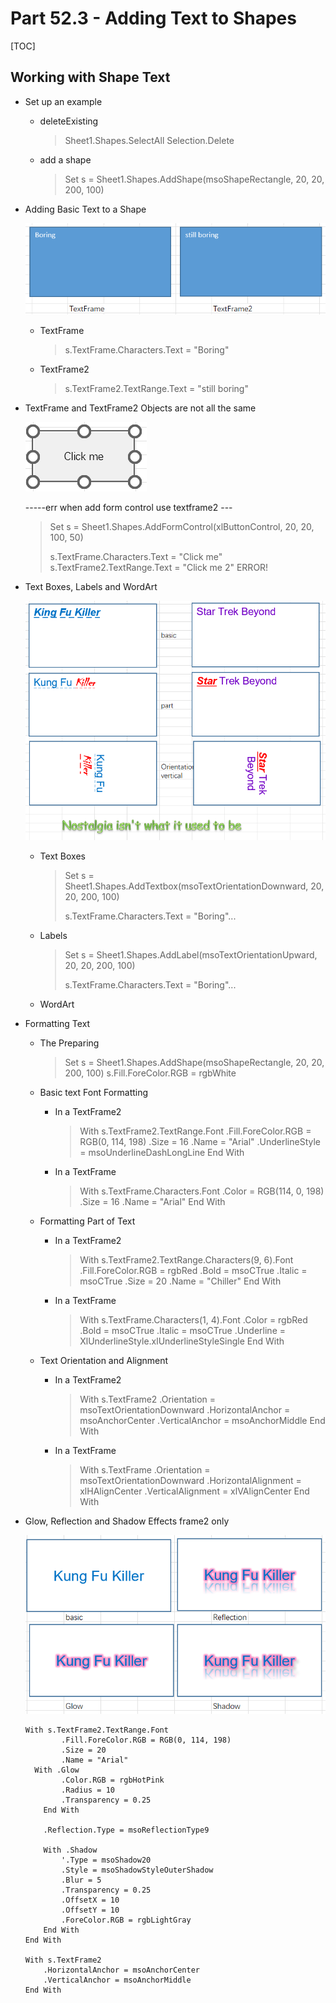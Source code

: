 # Part 52.3 - Adding Text to Shapes

[TOC]

## Working with Shape Text

- Set up an example

  - deleteExisting

    > Sheet1.Shapes.SelectAll
    >     Selection.Delete

  - add a shape

    > Set s = Sheet1.Shapes.AddShape(msoShapeRectangle, 20, 20, 200, 100)

- Adding Basic Text to a Shape

  ![AddingTextToShapeBasic](../images/AddingTextToShapeBasic.PNG)

  - TextFrame 

    > s.TextFrame.Characters.Text = "Boring"

  - TextFrame2 

    > s.TextFrame2.TextRange.Text = "still boring"

- TextFrame and TextFrame2 Objects are not all the same

  ![textToControl](../images/textToControl.PNG)

  -----err when add form control use textframe2 ---

  > Set s = Sheet1.Shapes.AddFormControl(xlButtonControl, 20, 20, 100, 50)
  >
  > s.TextFrame.Characters.Text = "Click me"
  >     s.TextFrame2.TextRange.Text = "Click me 2" ERROR!

- Text Boxes, Labels and WordArt

  ![BoxLabelWordart](../images/BoxLabelWordart.PNG)

  - Text Boxes

    > Set s = Sheet1.Shapes.AddTextbox(msoTextOrientationDownward, 20, 20, 200, 100)
    >
    > s.TextFrame.Characters.Text = "Boring"...

  - Labels

    > Set s = Sheet1.Shapes.AddLabel(msoTextOrientationUpward, 20, 20, 200, 100)
    >
    > s.TextFrame.Characters.Text = "Boring"...

  - WordArt

- Formatting Text

  - The Preparing

    > Set s = Sheet1.Shapes.AddShape(msoShapeRectangle, 20, 20, 200, 100)
    >     s.Fill.ForeColor.RGB = rgbWhite

  - Basic text Font Formatting

    - In a TextFrame2

      > With s.TextFrame2.TextRange.Font
      >         .Fill.ForeColor.RGB = RGB(0, 114, 198)
      >         .Size = 16
      >         .Name = "Arial"
      >         .UnderlineStyle = msoUnderlineDashLongLine
      >     End With

    - In  a TextFrame

      > With s.TextFrame.Characters.Font
      >         .Color = RGB(114, 0, 198)
      >         .Size = 16
      >         .Name = "Arial"
      >     End With

  - Formatting Part of Text 

    - In a TextFrame2

      > With s.TextFrame2.TextRange.Characters(9, 6).Font
      >         .Fill.ForeColor.RGB = rgbRed
      >         .Bold = msoCTrue
      >         .Italic = msoCTrue
      >         .Size = 20
      >         .Name = "Chiller"
      >     End With

    - In  a TextFrame

      > With s.TextFrame.Characters(1, 4).Font
      >         .Color = rgbRed
      >         .Bold = msoCTrue
      >         .Italic = msoCTrue
      >         .Underline = XlUnderlineStyle.xlUnderlineStyleSingle
      >     End With

  - Text Orientation and Alignment

    - In a TextFrame2

      > With s.TextFrame2
      >         .Orientation = msoTextOrientationDownward
      >         .HorizontalAnchor = msoAnchorCenter
      >         .VerticalAnchor = msoAnchorMiddle
      >     End With

    - In  a TextFrame

      > With s.TextFrame
      >         .Orientation = msoTextOrientationDownward
      >         .HorizontalAlignment = xlHAlignCenter
      >         .VerticalAlignment = xlVAlignCenter
      >     End With

- Glow, Reflection and Shadow Effects frame2 only

    ![Formattingonlyframe2](../images/Formattingonlyframe2.PNG)

      With s.TextFrame2.TextRange.Font
              .Fill.ForeColor.RGB = RGB(0, 114, 198)
              .Size = 20
              .Name = "Arial"
      	With .Glow
              .Color.RGB = rgbHotPink
              .Radius = 10
              .Transparency = 0.25
          End With
          
          .Reflection.Type = msoReflectionType9
          
          With .Shadow
              '.Type = msoShadow20
              .Style = msoShadowStyleOuterShadow
              .Blur = 5
              .Transparency = 0.25
              .OffsetX = 10
              .OffsetY = 10
              .ForeColor.RGB = rgbLightGray
          End With
      End With
      
      With s.TextFrame2
          .HorizontalAnchor = msoAnchorCenter
          .VerticalAnchor = msoAnchorMiddle
      End With

  

  


